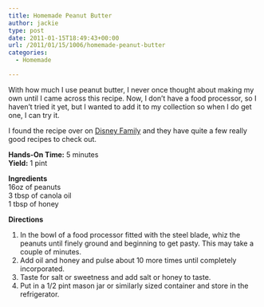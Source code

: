 ```yaml
---
title: Homemade Peanut Butter
author: jackie
type: post
date: 2011-01-15T18:49:43+00:00
url: /2011/01/15/1006/homemade-peanut-butter
categories:
  - Homemade

---
```

With how much I use peanut butter, I never once thought about making my own until I came across this recipe. Now, I don&#8217;t have a food processor, so I haven&#8217;t tried it yet, but I wanted to add it to my collection so when I do get one, I can try it.

I found the recipe over on [Disney Family][1] and they have quite a few really good recipes to check out.

**Hands-On Time:** 5 minutes  
**Yield:** 1 pint

**Ingredients**  
16oz of peanuts  
3 tbsp of canola oil  
1 tbsp of honey

**Directions**

  1. In the bowl of a food processor fitted with the steel blade, whiz the peanuts until finely ground and beginning to get pasty. This may take a couple of minutes.
  2. Add oil and honey and pulse about 10 more times until completely incorporated.
  3. Taste for salt or sweetness and add salt or honey to taste.
  4. Put in a 1/2 pint mason jar or similarly sized container and store in the refrigerator.

 [1]: http://family.go.com/food/recipe-an-796091-homemade-peanut-butter-t/